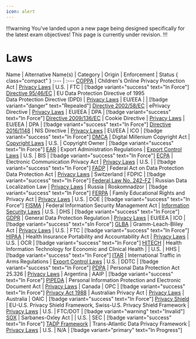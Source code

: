 ```yaml
---
icon: alert
---
```


!!!warning
You've landed upon a new page being designed specifically for the latest exam objectives! This page is currently under revision.
!!!

# Laws

Name | Alternative Name(s) | Category | Origin | Enforcement | Status { class="compact" }
:--- | :---
[COPPA](/laws/coppa.md) | Children's Online Privacy Protection Act | [Privacy Laws](/categories/privacy-laws/) | U.S. | FTC | [!badge variant="success" text="In Force"]
[Directive 95/46/EC](/laws/directive-95-46-ec.md) | EU Data Protection Directive of 1995 <br> Data Protection Directive (DPD) | [Privacy Laws](/categories/privacy-laws) | EU/EEA | | [!badge variant="danger" text="Repealed"]
[Directive 2002/58/EC](/laws/directive-2002-58-ec.md) | ePrivacy Directive | [Privacy Laws](/categories/privacy-laws/) | EU/EEA | DPA | [!badge variant="success" text="In Force"]
[Directive 2009/136/EC](/laws/directive-2009-136-ec.md) | Cookie Directive | [Privacy Laws](/categories/privacy-laws) | EU/EEA | DPA | [!badge variant="success" text="In Force"]
[Directive 2016/1148](/laws/directive-2016-1148.md) | NIS Directive | [Privacy Laws](/categories/privacy-laws) | EU/EEA | ICO | [!badge variant="success" text="In Force"]
[DMCA](/laws/dmca.md) | Digital Millenium Copyright Act | [Copyright Laws](/categories/copyright-laws/) | U.S. | Copyright Owner | [!badge variant="success" text="In Force"]
[EAR](/laws/ear.md) | Export Administration Regulations | [Export Control Laws](/categories/export-control-laws/) | U.S. | BIS | [!badge variant="success" text="In Force"]
[ECPA](/laws/ecpa.md) | Electronic Communication Privacy Act | [Privacy Laws](/categories/privacy-laws/) | U.S. | | [!badge variant="success" text="In Force"]
[FADP](/laws/fadp.md) | Federal Act on Data Protection <br> Data Protection Act | [Privacy Laws](/categories/privacy-laws/) | Switzerland | FDPIC | [!badge variant="success" text="In Force"]
[Federal Law No. 242-FZ](/laws/federal-law-no-242-fz.md) | Russian Data Localization Law | [Privacy Laws](/categories/privacy-laws/) | Russia | Roskomnadzor | [!badge variant="success" text="In Force"]
[FERPA](/laws/ferpa.md) | Family Educational Rights and Privacy Act | [Privacy Laws](/categories/privacy-laws/) | U.S. | DOE | [!badge variant="success" text="In Force"]
[FISMA](/laws/fisma.md) | Federal Information Security Management Act | [Information Security Laws](/categories/information-security-laws/) | U.S. | DHS | [!badge variant="success" text="In Force"]
[GDPR](/laws/gdpr.md) | General Data Protection Regulation | [Privacy Laws](/categories/privacy-laws/) | EU/EEA | ICO | [!badge variant="success" text="sIn Force"]
[GLBA](/laws/glba.md) | Gramm-Leach-Bliley Act | [Privacy Laws](/categories/privacy-laws/) | U.S. | FTC | [!badge variant="success" text="In Force"]
[HIPAA](/laws/hipaa.md) | Health Insurance Portability and Accountability Act | [Privacy Laws](/categories/privacy-laws/) | U.S. | OCR | [!badge variant="success" text="In Force"]
[HITECH](/laws/hitech.md) | Health Information Technology for Economic and Clinical Health | | U.S. | HHS | [!badge variant="success" text="In Force"]
[ITAR](/laws/itar.md) | International Traffic in Arms Regulations | [Export Control Laws](/categories/privacy-laws/) | U.S. | DDTC | [!badge variant="success" text="In Force"]
[PDPA](/laws/pdpa.md) | Personal Data Protection Act 25.326 | [Privacy Laws](/categories/privacy-laws/) | Argentina | AAIP | [!badge variant="success" text="In Force"]
[PIPEDA](/laws/pipeda.md) | Personal Information Protection and Electronic Document Act | [Privacy Laws](/categories/privacy-laws/) | Canada | OPC | [!badge variant="success" text="In Force"]
[Privacy Act 1988](/laws/privacy-act-1988.md) | Australian Privacy Act | [Privacy Laws](/categories/privacy-laws/) | Australia | OAIC | [!badge variant="success" text="In Force"]
[Privacy Shield](/laws/privacy-shield.md) | EU-U.S. Privacy Shield Framework, Swiss-U.S. Privacy Shield Framework | [Privacy Laws](/categories/privacy-laws/) | U.S. | FTC/DOT | [!badge variant="warning" text="Invalid"]
[SOX](/laws/sox.md) | Sarbanes-Oxley Act | | U.S. | SEC | [!badge variant="success" text="In Force"]
[TADP Framework](/laws/tadp-framework.md) | Trans-Atlantic Data Privacy Framework | [Privacy Laws](/categories/privacy-laws/) | U.S. | N/A | [!badge variant="primary" text="In Progress"]
